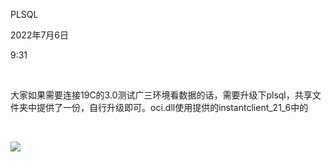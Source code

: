 PLSQL

2022年7月6日

9:31

 

大家如果需要连接19C的3.0测试广三环境看数据的话，需要升级下plsql，共享文件夹中提供了一份，自行升级即可。oci.dll使用提供的instantclient_21_6中的

 

![](019_PLSQL_000.png)

 
